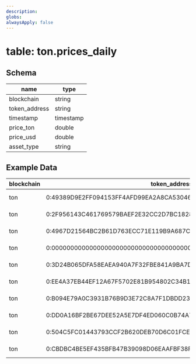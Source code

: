 ```yaml
---
description:
globs:
alwaysApply: false
---
```


# table: ton.prices_daily

## Schema

| name          | type      |
| ------------- | --------- |
| blockchain    | string    |
| token_address | string    |
| timestamp     | timestamp |
| price_ton     | double    |
| price_usd     | double    |
| asset_type    | string    |

## Example Data

| blockchain | token_address                                                      | timestamp        | price_ton              | price_usd              | asset_type |
| ---------- | ------------------------------------------------------------------ | ---------------- | ---------------------- | ---------------------- | ---------- |
| ton        | 0:49389D9E2FF094153FF4AFD99EA2A8CA53046DB42FFE354272BD6431B335567B | 2024-03-12 00:00 | 2.181874678945796e-12  | 7.297269732714278e-12  | Jetton     |
| ton        | 0:2F956143C461769579BAEF2E32CC2D7BC18283F40D20BB03E432CD603AC33FFC | 2024-07-05 00:00 | 1.4501090332270336e-12 | 9.939659400977001e-12  | Jetton     |
| ton        | 0:4967D21564BC2B61D763ECC71E119B9A687CFACC7992C2F817AF1C74D0054232 | 2024-11-20 00:00 | 1.6461238874475305e-14 | 8.776948587948415e-14  | Jetton     |
| ton        | 0:0000000000000000000000000000000000000000000000000000000000000000 | 2024-06-23 00:00 | 1e-9                   | 7.598623569973008e-9   | Jetton     |
| ton        | 0:3D24B065DFA58EAEA940A7F32FBE841A9BA7D3BC96DE35166FA4501B7D2BCD0F | 2025-04-13 00:00 | 1.063454795638875e-15  | 3.0655043598048747e-15 | Jetton     |
| ton        | 0:EE4A37EB44EF12A67F5702E81B954802C34B11E6F72099AAC0E4C9088F780083 | 2025-01-26 00:00 | 2.1958016677797762e-13 | 1.1077742606769091e-12 | Jetton     |
| ton        | 0:B094E79A0C3931B76B9D3E72C8A7F1DBDD23A5091E0C224AFCE7E763F3D3A640 | 2024-09-29 00:00 | 2.0239350358191887e-15 | 1.1788665044807246e-14 | Jetton     |
| ton        | 0:DD0A16BF2BE67DEE52A5E7DF4ED060C0B74A72D9952EA27B385AE7FCE6DABA35 | 2024-07-06 00:00 | 4.4830899009650526e-11 | 3.4016199741879097e-10 | Jetton     |
| ton        | 0:504C5FC01443793CCF2B620DEB70D6C01FCEB335B2172A1663330DE3ABCCA3F9 | 2024-11-20 00:00 | 3.517915381194532e-14  | 1.8771572869696534e-13 | Jetton     |
| ton        | 0:CBDBC4BE5EF435BFB47B39098D06EAAFBF38F75CE365E795451B14CA621C09F4 | 2024-06-27 00:00 | 8.942334488186172e-16  | 6.8743695956420095e-15 | Jetton     |
